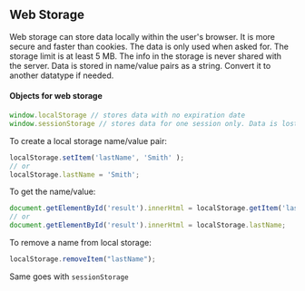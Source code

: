 ## Web Storage
Web storage can store data locally within the user's browser. It is more secure and faster than cookies.
The data is only used when asked for. The storage limit is at least 5 MB. The info in the storage is never
shared with the server. Data is stored in name/value pairs as a string. Convert it to another datatype if needed.

#### Objects for web storage
```javascript
window.localStorage // stores data with no expiration date
window.sessionStorage // stores data for one session only. Data is lost when browser's tab is closed.
```
To create a local storage name/value pair:
```javascript
localStorage.setItem('lastName', 'Smith' );
// or
localStorage.lastName = 'Smith';
```
To get the name/value:
```javascript
document.getElementById('result').innerHtml = localStorage.getItem('lastName'); // insert the pair to the element with id "result"
// or
document.getElementById('result').innerHtml = localStorage.lastName;
```
To remove a name from local storage:
```javascript
localStorage.removeItem("lastName");
```
Same goes with ```sessionStorage```